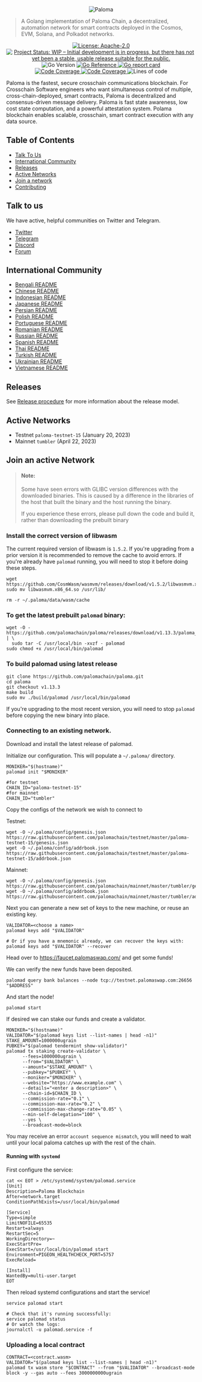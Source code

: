 <div align="center">
    <img alt="Paloma" src="https://github.com/palomachain/paloma/blob/master/assets/Paloma_black.png" />
</div>

> A Golang implementation of Paloma Chain, a decentralized, automation network for smart contracts
> deployed in the Cosmos, EVM, Solana, and Polkadot networks.

<div align="center">
  <a href="https://github.com/palomachain/paloma/blob/master/LICENSE">
    <img alt="License: Apache-2.0" src="https://img.shields.io/github/license/palomachain/paloma.svg" />
  </a>
  <a href="https://www.repostatus.org/#wip">
    <img alt="Project Status: WIP – Initial development is in progress, but there has not yet been a stable, usable release suitable for the public." src="https://img.shields.io/badge/repo%20status-WIP-yellow.svg?style=flat-square" />
  </a>
  <img alt="Go Version" src="https://img.shields.io/github/go-mod/go-version/palomachain/paloma?logo=paloma" />
  <a href="https://pkg.go.dev/github.com/palomachain/paloma">
    <img src="https://pkg.go.dev/badge/github.com/palomachain/paloma.svg" alt="Go Reference">
  </a>
  <a href="https://goreportcard.com/report/github.com/palomachain/paloma">
    <img alt="Go report card" src="https://goreportcard.com/badge/github.com/palomachain/paloma" />
  </a>
</div>
<div align="center">
  <a href="https://github.com/palomachain/paloma/actions/workflows/ci-test.yml">
    <img alt="Code Coverage" src="https://github.com/palomachain/paloma/actions/workflows/ci-test.yml/badge.svg" />
  </a>
  <a href="https://github.com/palomachain/paloma/actions/workflows/release.yml">
    <img alt="Code Coverage" src="https://github.com/palomachain/paloma/actions/workflows/release.yml/badge.svg" />
  </a>
  <img alt="Lines of code" src="https://img.shields.io/tokei/lines/github/palomachain/paloma" />
</div>

Paloma is the fastest, secure crosschain communications blockchain. For Crosschain Software engineers who want simultaneous control of multiple, cross-chain-deployed, smart contracts, Paloma is decentralized and consensus-driven message delivery. Paloma is fast state awareness, low cost state computation, and a powerful attestation system. Polama blockchain enables scalable, crosschain, smart contract execution with any data source.


## Table of Contents

- [Talk To Us](#talk-to-us)
- [International Community](#international-community)
- [Releases](#releases)
- [Active Networks](#active-networks)
- [Join a network](#join-an-active-network)
- [Contributing](CONTRIBUTING.md)

## Talk to us

We have active, helpful communities on Twitter and Telegram.

* [Twitter](https://twitter.com/paloma_chain)
* [Telegram](https://t.me/palomachain)
* [Discord](https://discord.gg/HtUvgxvh5N)
* [Forum](https://forum.palomachain.com/)

## International Community

- [Bengali README](docs/Welcome-Bengali.md)
- [Chinese README](docs/Welcome-Chinese.md)
- [Indonesian README](docs/Welcome-Indonesian.md)
- [Japanese README](docs/Welcome-Japanese.md)
- [Persian README](docs/Welcome-Persian.md)
- [Polish README](docs/Welcome-Polish.md)
- [Portuguese README](docs/Welcome-Portuguese.md)
- [Romanian README](docs/Welcome-Romanian.md)
- [Russian README](docs/Welcome-Russian.md)
- [Spanish README](docs/Welcome-Spanish.md)
- [Thai README](docs/Welcome-Thai.md)
- [Turkish README](docs/Welcome-Turkish.md)
- [Ukrainian README](docs/Welcome-Ukrainian.md)
- [Vietnamese README](docs/Welcome-Vietnamese.md)

## Releases

See [Release procedure](CONTRIBUTING.md#release-procedure) for more information about the release model.

## Active Networks
* Testnet `paloma-testnet-15` (January 20, 2023)
* Mainnet `tumbler` (April 22, 2023)

## Join an active Network

> #### Note:
> Some have seen errors with GLIBC version differences with the downloaded binaries. This is caused by a difference in the libraries of the host that built the binary and the host running the binary.
>
> If you experience these errors, please pull down the code and build it, rather than downloading the prebuilt binary


### Install the correct version of libwasm
The current required version of libwasm is `1.5.2`. If you're upgrading from a prior version it is recommended to remove the cache to avoid errors. If you're already have `palomad` running, you will need to stop it before doing these steps.

```
wget https://github.com/CosmWasm/wasmvm/releases/download/v1.5.2/libwasmvm.x86_64.so
sudo mv libwasmvm.x86_64.so /usr/lib/

rm -r ~/.paloma/data/wasm/cache
```

### To get the latest prebuilt `palomad` binary:

```shell
wget -O - https://github.com/palomachain/paloma/releases/download/v1.13.3/paloma_Linux_x86_64.tar.gz  | \
  sudo tar -C /usr/local/bin -xvzf - palomad
sudo chmod +x /usr/local/bin/palomad
```

### To build palomad using latest release

```shell
git clone https://github.com/palomachain/paloma.git
cd paloma
git checkout v1.13.3
make build
sudo mv ./build/palomad /usr/local/bin/palomad
```

If you're upgrading to the most recent version, you will need to stop `palomad` before copying the new binary into place.

### Connecting to an existing network.

Download and install the latest release of palomad.

Initialize our configuration. This will populate a `~/.paloma/` directory.
```shell
MONIKER="$(hostname)"
palomad init "$MONIKER"

#for testnet
CHAIN_ID="paloma-testnet-15" 
#for mainnet
CHAIN_ID="tumbler" 

```

Copy the configs of the network we wish to connect to

Testnet:
```shell
wget -O ~/.paloma/config/genesis.json https://raw.githubusercontent.com/palomachain/testnet/master/paloma-testnet-15/genesis.json
wget -O ~/.paloma/config/addrbook.json https://raw.githubusercontent.com/palomachain/testnet/master/paloma-testnet-15/addrbook.json
```

Mainnet:
```shell
wget -O ~/.paloma/config/genesis.json https://raw.githubusercontent.com/palomachain/mainnet/master/tumbler/genesis.json
wget -O ~/.paloma/config/addrbook.json https://raw.githubusercontent.com/palomachain/mainnet/master/tumbler/addrbook.json
```

Next you can generate a new set of keys to the new machine, or reuse an existing key.
```shell
VALIDATOR=<choose a name>
palomad keys add "$VALIDATOR"

# Or if you have a mnemonic already, we can recover the keys with:
palomad keys add "$VALIDATOR" --recover
```

Head over to https://faucet.palomaswap.com/ and get some funds!

We can verify the new funds have been deposited.
```shell
palomad query bank balances --node tcp://testnet.palomaswap.com:26656 "$ADDRESS"
```

And start the node!
```shell
palomad start
```

If desired we can stake our funds and create a validator.
```shell
MONIKER="$(hostname)"
VALIDATOR="$(palomad keys list --list-names | head -n1)"
STAKE_AMOUNT=1000000ugrain
PUBKEY="$(palomad tendermint show-validator)"
palomad tx staking create-validator \
      --fees=1000000ugrain \
      --from="$VALIDATOR" \
      --amount="$STAKE_AMOUNT" \
      --pubkey="$PUBKEY" \
      --moniker="$MONIKER" \
      --website="https://www.example.com" \
      --details="<enter a description>" \
      --chain-id=$CHAIN_ID \
      --commission-rate="0.1" \
      --commission-max-rate="0.2" \
      --commission-max-change-rate="0.05" \
      --min-self-delegation="100" \
      --yes \
      --broadcast-mode=block
```

You may receive an error `account sequence mismatch`, you will need to wait until your local paloma
catches up with the rest of the chain.

#### Running with `systemd`

First configure the service:

```shell
cat << EOT > /etc/systemd/system/palomad.service
[Unit]
Description=Paloma Blockchain
After=network.target
ConditionPathExists=/usr/local/bin/palomad

[Service]
Type=simple
LimitNOFILE=65535
Restart=always
RestartSec=5
WorkingDirectory=~
ExecStartPre=
ExecStart=/usr/local/bin/palomad start
Environment=PIGEON_HEALTHCHECK_PORT=5757
ExecReload=

[Install]
WantedBy=multi-user.target
EOT
```

Then reload systemd configurations and start the service!

```shell
service palomad start

# Check that it's running successfully:
service palomad status
# Or watch the logs:
journalctl -u palomad.service -f
```


### Uploading a local contract

```shell
CONTRACT=<contract.wasm>
VALIDATOR="$(palomad keys list --list-names | head -n1)"
palomad tx wasm store "$CONTRACT" --from "$VALIDATOR" --broadcast-mode block -y --gas auto --fees 3000000000ugrain
```


